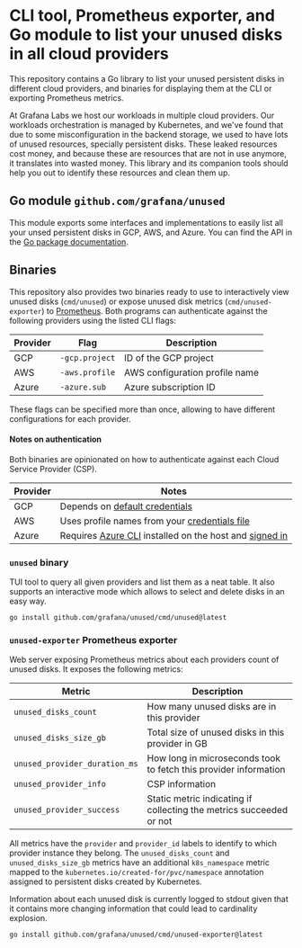 # CLI tool, Prometheus exporter, and Go module to list your unused disks in all cloud providers
This repository contains a Go library to list your unused persistent disks in different cloud providers, and binaries for displaying them at the CLI or exporting Prometheus metrics.

At Grafana Labs we host our workloads in multiple cloud providers.
Our workloads orchestration is managed by Kubernetes, and we've found that due to some misconfiguration in the backend storage, we used to have lots of unused resources, specially persistent disks.
These leaked resources cost money, and because these are resources that are not in use anymore, it translates into wasted money.
This library and its companion tools should help you out to identify these resources and clean them up.

## Go module `github.com/grafana/unused`
This module exports some interfaces and implementations to easily list all your unsed persistent disks in GCP, AWS, and Azure.
You can find the API in the [Go package documentation](https://pkg.go.dev/github.com/grafana/unused).

## Binaries
This repository also provides two binaries ready to use to interactively view unused disks (`cmd/unused`) or expose unused disk metrics (`cmd/unused-exporter`) to [Prometheus](https://prometheus.io).
Both programs can authenticate against the following providers using the listed CLI flags:

| Provider | Flag | Description |
|-|-|-|
| GCP | `-gcp.project` | ID of the GCP project |
| AWS | `-aws.profile` | AWS configuration profile name |
| Azure | `-azure.sub` | Azure subscription ID |

These flags can be specified more than once, allowing to have different configurations for each provider.

#### Notes on authentication
Both binaries are opinionated on how to authenticate against each Cloud Service Provider (CSP).

| Provider | Notes |
|-|-|
| GCP | Depends on [default credentials](https://cloud.google.com/docs/authentication/application-default-credentials) |
| AWS | Uses profile names from your [credentials file](https://docs.aws.amazon.com/cli/latest/userguide/cli-configure-files.html) |
| Azure | Requires [Azure CLI](https://learn.microsoft.com/en-us/cli/azure/) installed on the host and [signed in](https://learn.microsoft.com/en-us/cli/azure/authenticate-azure-cli) |

### `unused` binary
TUI tool to query all given providers and list them as a neat table.
It also supports an interactive mode which allows to select and delete disks in an easy way.

```
go install github.com/grafana/unused/cmd/unused@latest
```

### `unused-exporter` Prometheus exporter
Web server exposing Prometheus metrics about each providers count of unused disks.
It exposes the following metrics:

| Metric | Description |
|-|-|
| `unused_disks_count` | How many unused disks are in this provider |
| `unused_disks_size_gb` | Total size of unused disks in this provider in GB |
| `unused_provider_duration_ms` | How long in microseconds took to fetch this provider information |
| `unused_provider_info` | CSP information |
| `unused_provider_success` | Static metric indicating if collecting the metrics succeeded or not |

All metrics have the `provider` and `provider_id` labels to identify to which provider instance they belong.
The `unused_disks_count` and `unused_disks_size_gb` metrics have an additional `k8s_namespace` metric mapped to the `kubernetes.io/created-for/pvc/namespace` annotation assigned to persistent disks created by Kubernetes.

Information about each unused disk is currently logged to stdout given that it contains more changing information that could lead to cardinality explosion.

```
go install github.com/grafana/unused/cmd/unused-exporter@latest
```
